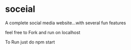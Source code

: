 # soceial
A complete social media website...with several fun features

feel free to Fork and run on localhost

To Run just do npm start

